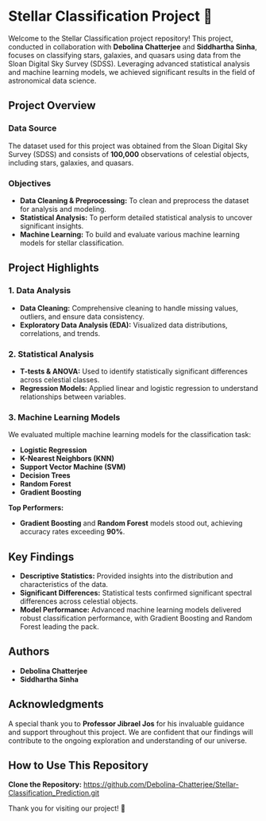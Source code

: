 # Stellar Classification Project 🌟

Welcome to the Stellar Classification project repository! This project, conducted in collaboration with **Debolina Chatterjee** and **Siddhartha Sinha**, focuses on classifying stars, galaxies, and quasars using data from the Sloan Digital Sky Survey (SDSS). Leveraging advanced statistical analysis and machine learning models, we achieved significant results in the field of astronomical data science.

## Project Overview

### Data Source

The dataset used for this project was obtained from the Sloan Digital Sky Survey (SDSS) and consists of **100,000** observations of celestial objects, including stars, galaxies, and quasars.

### Objectives

- **Data Cleaning & Preprocessing:** To clean and preprocess the dataset for analysis and modeling.
- **Statistical Analysis:** To perform detailed statistical analysis to uncover significant insights.
- **Machine Learning:** To build and evaluate various machine learning models for stellar classification.

## Project Highlights

### 1. Data Analysis

- **Data Cleaning:** Comprehensive cleaning to handle missing values, outliers, and ensure data consistency.
- **Exploratory Data Analysis (EDA):** Visualized data distributions, correlations, and trends.

### 2. Statistical Analysis

- **T-tests & ANOVA:** Used to identify statistically significant differences across celestial classes.
- **Regression Models:** Applied linear and logistic regression to understand relationships between variables.

### 3. Machine Learning Models

We evaluated multiple machine learning models for the classification task:

- **Logistic Regression**
- **K-Nearest Neighbors (KNN)**
- **Support Vector Machine (SVM)**
- **Decision Trees**
- **Random Forest**
- **Gradient Boosting**

**Top Performers:**
- **Gradient Boosting** and **Random Forest** models stood out, achieving accuracy rates exceeding **90%**.

## Key Findings

- **Descriptive Statistics:** Provided insights into the distribution and characteristics of the data.
- **Significant Differences:** Statistical tests confirmed significant spectral differences across celestial objects.
- **Model Performance:** Advanced machine learning models delivered robust classification performance, with Gradient Boosting and Random Forest leading the pack.

## Authors

- **Debolina Chatterjee**
- **Siddhartha Sinha**

## Acknowledgments

A special thank you to **Professor Jibrael Jos** for his invaluable guidance and support throughout this project. We are confident that our findings will contribute to the ongoing exploration and understanding of our universe.

## How to Use This Repository

 **Clone the Repository:** https://github.com/Debolina-Chatterjee/Stellar-Classification_Prediction.git

Thank you for visiting our project! 🌠
   
